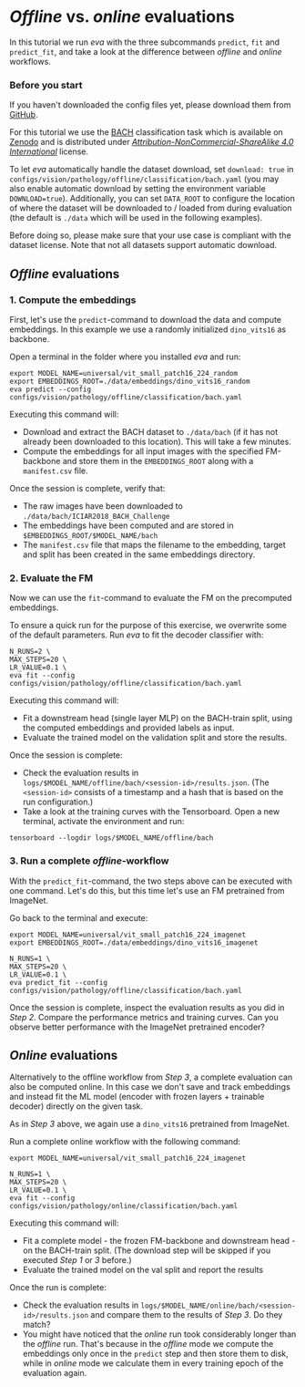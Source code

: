 # *Offline* vs. *online* evaluations

In this tutorial we run *eva* with the three subcommands `predict`, `fit` and `predict_fit`, and take a look at the difference between *offline* and *online* workflows.

### Before you start
If you haven't downloaded the config files yet, please download them from [GitHub](https://github.com/kaiko-ai/eva/tree/0.0.2).

For this tutorial we use the [BACH](../../datasets/bach.md) classification task which is available on [Zenodo](https://zenodo.org/records/3632035) and is distributed under [*Attribution-NonCommercial-ShareAlike 4.0 International*](https://creativecommons.org/licenses/by-nc-nd/4.0/legalcode) license.

To let *eva* automatically handle the dataset download, set `download: true` in `configs/vision/pathology/offline/classification/bach.yaml` (you may also enable automatic download by setting the environment variable `DOWNLOAD=true`). Additionally, you can set `DATA_ROOT` to configure the location of where the dataset will be downloaded to / loaded from during evaluation (the default is `./data` which will be used in the following examples).

Before doing so, please make sure that your use case is compliant with the dataset license. Note that not all datasets support automatic download.

## *Offline* evaluations

### 1. Compute the embeddings

First, let's use the `predict`-command to download the data and compute embeddings. In this example we use a randomly initialized `dino_vits16` as backbone.

Open a terminal in the folder where you installed *eva* and run:

```
export MODEL_NAME=universal/vit_small_patch16_224_random
export EMBEDDINGS_ROOT=./data/embeddings/dino_vits16_random
eva predict --config configs/vision/pathology/offline/classification/bach.yaml
```

Executing this command will:

 - Download and extract the BACH dataset to `./data/bach` (if it has not already been downloaded to this location). This will take a few minutes.
 - Compute the embeddings for all input images with the specified FM-backbone and store them in the `EMBEDDINGS_ROOT` along with a `manifest.csv` file.

Once the session is complete, verify that:

- The raw images have been downloaded to `./data/bach/ICIAR2018_BACH_Challenge`
- The embeddings have been computed and are stored in `$EMBEDDINGS_ROOT/$MODEL_NAME/bach`
- The `manifest.csv` file that maps the filename to the embedding, target and split has been created in the same embeddings directory.

### 2. Evaluate the FM 

Now we can use the `fit`-command to evaluate the FM on the precomputed embeddings.

To ensure a quick run for the purpose of this exercise, we overwrite some of the default parameters. Run *eva* to fit the decoder classifier with:

```
N_RUNS=2 \
MAX_STEPS=20 \
LR_VALUE=0.1 \
eva fit --config configs/vision/pathology/offline/classification/bach.yaml
```

Executing this command will:

 - Fit a downstream head (single layer MLP) on the BACH-train split, using the computed embeddings and provided labels as input.
 - Evaluate the trained model on the validation split and store the results.

Once the session is complete:

- Check the evaluation results in `logs/$MODEL_NAME/offline/bach/<session-id>/results.json`. (The `<session-id>` consists of a timestamp and a hash that is based on the run configuration.)
- Take a look at the training curves with the Tensorboard. Open a new terminal, activate the environment and run:
```
tensorboard --logdir logs/$MODEL_NAME/offline/bach
```

### 3. Run a complete *offline*-workflow

With the `predict_fit`-command, the two steps above can be executed with one command. Let's do this, but this time let's use an FM pretrained from ImageNet.

Go back to the terminal and execute:
```
export MODEL_NAME=universal/vit_small_patch16_224_imagenet
export EMBEDDINGS_ROOT=./data/embeddings/dino_vits16_imagenet

N_RUNS=1 \
MAX_STEPS=20 \
LR_VALUE=0.1 \
eva predict_fit --config configs/vision/pathology/offline/classification/bach.yaml
```

Once the session is complete, inspect the evaluation results as you did in *Step 2*. Compare the performance metrics and training curves. Can you observe better performance with the ImageNet pretrained encoder?

## *Online* evaluations

Alternatively to the offline workflow from *Step 3*, a complete evaluation can also be computed online. In this case we don't save and track embeddings and instead fit the ML model (encoder with frozen layers + trainable decoder) directly on the given task.

As in *Step 3* above, we again use a `dino_vits16` pretrained from ImageNet. 

Run a complete online workflow with the following command:
```
export MODEL_NAME=universal/vit_small_patch16_224_imagenet

N_RUNS=1 \
MAX_STEPS=20 \
LR_VALUE=0.1 \
eva fit --config configs/vision/pathology/online/classification/bach.yaml
```

Executing this command will:

 - Fit a complete model - the frozen FM-backbone and downstream head - on the BACH-train split. (The download step will be skipped if you executed *Step 1* or *3* before.)
 - Evaluate the trained model on the val split and report the results

Once the run is complete:

- Check the evaluation results in `logs/$MODEL_NAME/online/bach/<session-id>/results.json` and compare them to the results of *Step 3*. Do they match?
- You might have noticed that the *online* run took considerably longer than the *offline* run. That's because in the *offline* mode we compute the embeddings only once in the `predict` step and then store them to disk, while in *online* mode we calculate them in every training epoch of the evaluation again.
